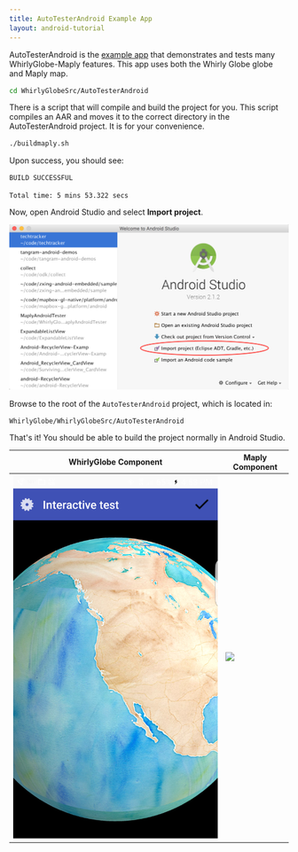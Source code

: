 ```yaml
---
title: AutoTesterAndroid Example App
layout: android-tutorial
---
```


AutoTesterAndroid is the [example app](https://github.com/mousebird/WhirlyGlobe/tree/develop_3_0/WhirlyGlobeSrc/AutoTesterAndroid) that demonstrates and tests many WhirlyGlobe-Maply features. This app uses both the Whirly Globe globe and Maply map.

```sh
cd WhirlyGlobeSrc/AutoTesterAndroid
```

There is a script that will compile and build the project for you. This script compiles an AAR and moves it to the correct directory in the AutoTesterAndroid project. It is for your convenience.

```sh
./buildmaply.sh
```

Upon success, you should see:

```
BUILD SUCCESSFUL

Total time: 5 mins 53.322 secs
```

Now, open Android Studio and select __Import project__.

![Import Project](resources/import-project.png)

Browse to the root of the `AutoTesterAndroid` project, which is located in:

```
WhirlyGlobe/WhirlyGlobeSrc/AutoTesterAndroid
```

That's it! You should be able to build the project normally in Android Studio.

| WhirlyGlobe Component | Maply Component |
| -- | -- |
| ![](resources/whirlyglobe-component.png) | ![](resources/maply-component.png)|